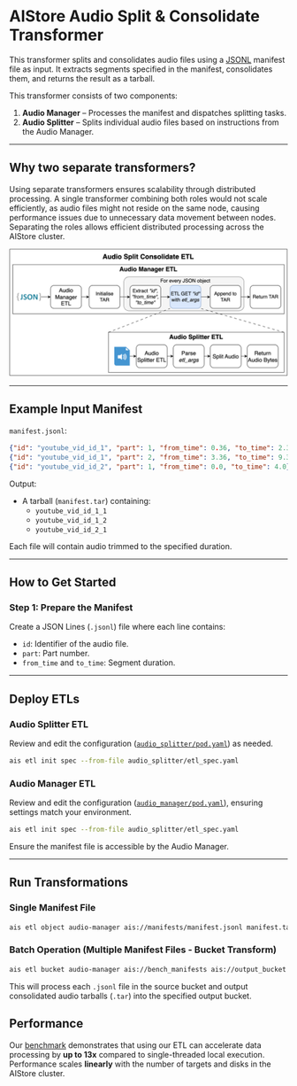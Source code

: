 # AIStore Audio Split & Consolidate Transformer

This transformer splits and consolidates audio files using a [JSONL](https://jsonlines.org/) manifest file as input. It extracts segments specified in the manifest, consolidates them, and returns the result as a tarball.

This transformer consists of two components:

1. **Audio Manager** – Processes the manifest and dispatches splitting tasks.
2. **Audio Splitter** – Splits individual audio files based on instructions from the Audio Manager.

---

## Why two separate transformers?

Using separate transformers ensures scalability through distributed processing. A single transformer combining both roles would not scale efficiently, as audio files might not reside on the same node, causing performance issues due to unnecessary data movement between nodes. Separating the roles allows efficient distributed processing across the AIStore cluster.

![Audio Split Consolidate Overview](audio_split_consolidate_diagram.png)

---

## Example Input Manifest

`manifest.jsonl`:
```json
{"id": "youtube_vid_id_1", "part": 1, "from_time": 0.36, "to_time": 2.36}
{"id": "youtube_vid_id_1", "part": 2, "from_time": 3.36, "to_time": 9.36}
{"id": "youtube_vid_id_2", "part": 1, "from_time": 0.0, "to_time": 4.0}
```

Output:
- A tarball (`manifest.tar`) containing:
  - `youtube_vid_id_1_1`
  - `youtube_vid_id_1_2`
  - `youtube_vid_id_2_1`

Each file will contain audio trimmed to the specified duration.

---

## How to Get Started

### Step 1: Prepare the Manifest

Create a JSON Lines (`.jsonl`) file where each line contains:
- `id`: Identifier of the audio file.
- `part`: Part number.
- `from_time` and `to_time`: Segment duration.

---

## Deploy ETLs

### Audio Splitter ETL

Review and edit the configuration ([`audio_splitter/pod.yaml`](audio_splitter/pod.yaml)) as needed.

```bash
ais etl init spec --from-file audio_splitter/etl_spec.yaml
```

### Audio Manager ETL

Review and edit the configuration ([`audio_manager/pod.yaml`](audio_manager/pod.yaml)), ensuring settings match your environment.

```bash
ais etl init spec --from-file audio_splitter/etl_spec.yaml
```

Ensure the manifest file is accessible by the Audio Manager.

---

## Run Transformations

### Single Manifest File

```bash
ais etl object audio-manager ais://manifests/manifest.jsonl manifest.tar
```

### Batch Operation (Multiple Manifest Files - Bucket Transform)

```bash
ais etl bucket audio-manager ais://bench_manifests ais://output_bucket --ext "{jsonl:tar}"
```

This will process each `.jsonl` file in the source bucket and output consolidated audio tarballs (`.tar`) into the specified output bucket.


## Performance  

Our [benchmark](../../benchmarks/audio_split_consolidate.py) demonstrates that using our ETL can accelerate data processing by **up to 13x** compared to single-threaded local execution. Performance scales **linearly** with the number of targets and disks in the AIStore cluster.
